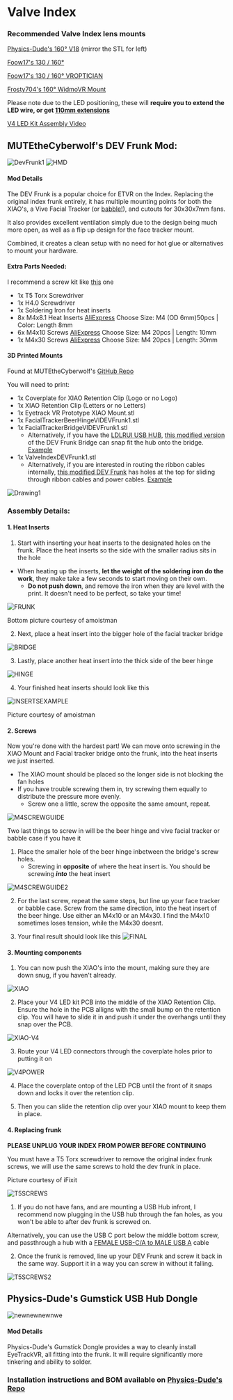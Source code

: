 # Valve Index

### Recommended Valve Index lens mounts

[Physics-Dude's 160° V18](https://github.com/Physics-Dude/Phys-Index-EyetrackVR-HW/blob/main/ETVR%20ValveIndex%20Cam-LED%20Mount%20Rings/Index-EyetrackVRv4%20v18%20Print%20Me.stl) (mirror the STL for left)

[Foow17's 130 / 160°](https://makerworld.com/en/models/196741#profileId-217255)

[Foow17's 130 / 160° VROPTICIAN](https://makerworld.com/en/models/196791#profileId-217311)

[Frosty704's 160° WidmoVR Mount](https://github.com/Frosty704/indexwidmo-eyetrackvr)

Please note due to the LED positioning, these will **require you to extend the LED wire, or get [110mm extensions](https://store.eyetrackvr.dev/products/2x-110mm-replacement-wires)**

[V4 LED Kit Assembly Video](https://www.youtube.com/watch?v=AVUbDNe7uNU)

## MUTEtheCyberwolf's DEV Frunk Mod:
![DevFrunk1](https://i.imgur.com/KQDFg1J.jpeg)
![HMD](https://i.imgur.com/4n6f4U3.png)

#### Mod Details
The DEV Frunk is a popular choice for ETVR on the Index. Replacing the original index frunk entirely, it has multiple mounting points for both the XIAO's, a Vive Facial Tracker (or [babble!](https://www.printables.com/model/745299-xiao-sense-case-seeed-studio-xiao-esp32s3-sense-ca)), and cutouts for 30x30x7mm fans.  

It also provides excellent ventilation simply due to the design being much more open, as well as a flip up design for the face tracker mount.

Combined, it creates a clean setup with no need for hot glue or alternatives to mount your hardware.

#### Extra Parts Needed:
I recommend a screw kit like [this](https://www.amazon.com/XOOL-Precision-Screwdriver-Extension-Smartphone/dp/B086SQZGLJ) one
- 1x T5 Torx Screwdriver
- 1x H4.0 Screwdriver
- 1x Soldering Iron for heat inserts
- 8x M4x8.1 Heat Inserts [AliExpress](https://www.aliexpress.com/item/3256804349544912.html)  Choose Size: M4 (OD 6mm)50pcs | Color: Length 8mm
- 6x M4x10 Screws [AliExpress](https://www.aliexpress.com/item/2251832624557792.htm) Choose Size: M4 20pcs | Length: 10mm
- 1x M4x30 Screws [AliExpress](https://www.aliexpress.com/item/2251832624557792.htm) Choose Size: M4 20pcs | Length: 30mm

#### 3D Printed Mounts
Found at MUTEtheCyberwolf's [GitHub Repo](https://github.com/MUTEtheCyberwolf/VALVE-INDEX-DEV-Frunk-1.0/tree/main/3D%20Print%20Files%20STL(Ascii))

You will need to print:
- 1x Coverplate for XIAO Retention Clip (Logo or no Logo)
- 1x XIAO Retention Clip (Letters or no Letters)
- 1x Eyetrack VR Prototype XIAO Mount.stl
- 1x FacialTrackerBeerHingeVIDEVFrunk1.stl
- 1x FacialTrackerBridgeVIDEVFrunk1.stl
  - Alternatively, if you have the [LDLRUI USB HUB](https://www.amazon.com/LDLrui-4-Port-Splitter-Multiport-Adapter/dp/B0BLHCD7FS), [this modified version](https://github.com/Frosty704/mods-eyetrackvr/blob/main/ldlrui%20case%20and%20bridge%20merged-FacialTrackerBridgeVIDEVFrunk1.stl) of the DEV Frunk Bridge can snap fit the hub onto the bridge. [Example](https://i.imgur.com/kRvx56r.jpeg)
- 1x ValveIndexDEVFrunk1.stl
  - Alternatively, if you are interested in routing the ribbon cables internally, [this modified DEV Frunk](https://github.com/Frosty704/mods-eyetrackvr/blob/main/ValveIndexDEVFrunk1_MODIFIED.stl) has holes at the top for sliding through ribbon cables and power cables. [Example](https://i.imgur.com/RcYQ8xd.png)

![Drawing1](https://github.com/MUTEtheCyberwolf/VALVE-INDEX-DEV-Frunk-1.0/assets/98415183/3b2b4fc2-a0ce-4641-8d0f-8fcac9271e34)

### Assembly Details:
 #### 1. Heat Inserts  
1. Start with inserting your heat inserts to the designated holes on the frunk. Place the heat inserts so the side with the smaller radius sits in the hole 
- When heating up the inserts, **let the weight of the soldering iron do the work**, they make take a few seconds to start moving on their own.
   -  **Do not push down**, and remove the iron when they are level with the print. It doesn't need to be perfect, so take your time!

![FRUNK](https://i.imgur.com/5xzpTqa.png)

Bottom picture courtesy of amoistman

2. Next, place a heat insert into the bigger hole of the facial tracker bridge

![BRIDGE](https://i.imgur.com/vNPx656.png)

3. Lastly, place another heat insert into the thick side of the beer hinge


![HINGE](https://i.imgur.com/R3Uwllz.png)

4. Your finished heat inserts should look like this

![INSERTSEXAMPLE](https://i.imgur.com/2z0TD3L.jpeg)

Picture courtesy of amoistman

#### 2. Screws

Now you're done with the hardest part!
We can move onto screwing in the XIAO Mount and Facial tracker bridge onto the frunk, into the heat inserts we just inserted.
  - The XIAO mount should be placed so the longer side is not blocking the fan holes
  - If you have trouble screwing them in, try screwing them equally to distribute the pressure more evenly.
    - Screw one a little, screw the opposite the same amount, repeat.

![M4SCREWGUIDE](https://i.imgur.com/hCi744w.png)

Two last things to screw in will be the beer hinge and vive facial tracker or babble case if you have it

1. Place the smaller hole of the beer hinge inbetween the bridge's screw holes.
   - Screwing in **opposite** of where the heat insert is. You should be screwing ***into*** the heat insert


![M4SCREWGUIDE2](https://i.imgur.com/zJeadXI.png)

2. For the last screw, repeat the same steps, but line up your face tracker or babble case. Screw from the same direction, into the heat insert of the beer hinge.
Use either an M4x10 or an M4x30. I find the M4x10 sometimes loses tension, while the M4x30 doesnt. 

3. Your final result should look like this
![FINAL](https://i.imgur.com/1h7ex2y.jpg)


#### 3. Mounting components

1. You can now push the XIAO's into the mount, making sure they are down snug, if you haven't already.

![XIAO](https://i.imgur.com/pXb2UVZ.png)


2. Place your V4 LED kit PCB into the middle of the XIAO Retention Clip. Ensure the hole in the PCB alligns with the small bump on the retention clip.
You will have to slide it in and push it under the overhangs until they snap over the PCB.

![XIAO-V4](https://i.imgur.com/MnaWjHw.png)

3. Route your V4 LED connectors through the coverplate holes prior to putting it on

![V4POWER](https://i.imgur.com/rDOzTz8.png)

4. Place the coverplate ontop of the LED PCB until the front of it snaps down and locks it over the retention clip.

5. Then you can slide the retention clip over your XIAO mount to keep them in place.



#### 4. Replacing frunk 

**PLEASE UNPLUG YOUR INDEX FROM POWER BEFORE CONTINUING**

You must have a T5 Torx screwdriver to remove the original index frunk screws, we will use the same screws to hold the dev frunk in place.

Picture courtesy of iFixit

![T5SCREWS](https://i.imgur.com/AbnMtn4.jpeg)

1. If you do not have fans, and are mounting a USB Hub infront, I recommend now plugging in the USB hub through the fan holes, as you won't be able to after dev frunk is screwed on.

Alternatively, you can use the USB C port below the middle bottom screw, and passthrough a hub with a [FEMALE USB-C/A to MALE USB A](https://www.aliexpress.us/item/3256802596853859.html) cable

2. Once the frunk is removed, line up your DEV Frunk and screw it back in the same way. Support it in a way you can screw in without it falling.

![T5SCREWS2](https://i.imgur.com/LRN45aM.png)



## Physics-Dude's Gumstick USB Hub Dongle

![newnewnewnwe](https://github.com/Physics-Dude/Phys-Index-EyetrackVR-HW/assets/22563517/77e4141b-7da7-4cb3-ab16-d8d761c91930)

#### Mod Details
Physics-Dude's Gumstick Dongle provides a way to cleanly install EyeTrackVR, all fitting into the frunk. It will require significantly more tinkering and ability to solder.

### Installation instructions and BOM available on [Physics-Dude's Repo](https://github.com/Physics-Dude/Phys-Index-EyetrackVR-HW/tree/main?tab=readme-ov-file#gum-stick-usb-hub-dongle)
